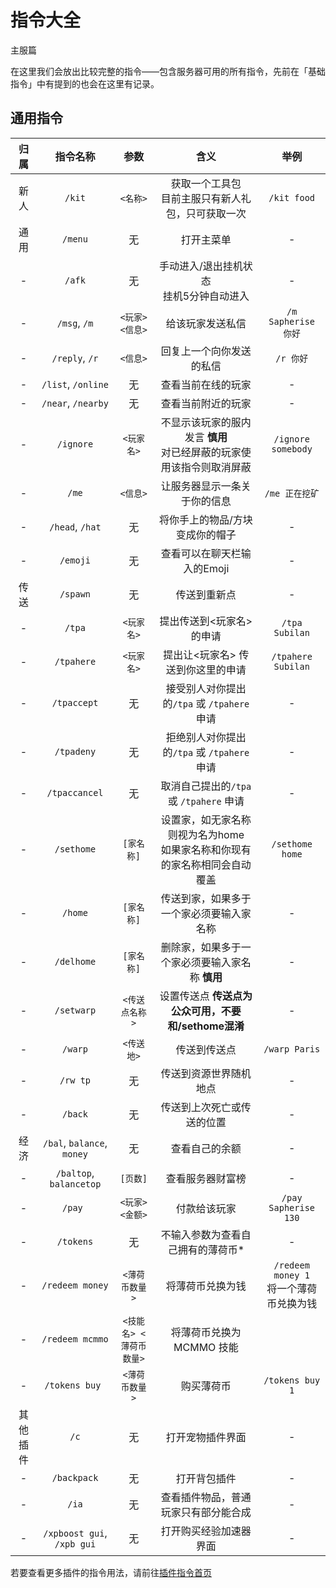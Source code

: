 # 指令大全
<span class="subtitle">主服篇</span>

在这里我们会放出比较完整的指令——包含服务器可用的所有指令，先前在「基础指令」中有提到的也会在这里有记录。

## 通用指令

| 归属 | 指令名称 | 参数 | 含义 | 举例 |
| :-: | :-: | :-: | :-: | :-: |
| 新人 | `/kit` | `<名称>` | 获取一个工具包<br>目前主服只有新人礼包，只可获取一次 | `/kit food` |
| 通用 | `/menu` | 无 | 打开主菜单 | - |
| - | `/afk` | 无 | 手动进入/退出挂机状态<br>挂机5分钟自动进入 | - |
| - | `/msg`, `/m` | `<玩家> <信息>` | 给该玩家发送私信 | `/m Sapherise 你好` |
| - | `/reply`, `/r` | `<信息>` | 回复上一个向你发送的私信 | `/r 你好` |
| - | `/list`, `/online` | 无 | 查看当前在线的玩家 | - |
| - | `/near`, `/nearby` | 无 | 查看当前附近的玩家 | - |
| - | `/ignore` | `<玩家名>` | 不显示该玩家的服内发言 **慎用**<br>对已经屏蔽的玩家使用该指令则取消屏蔽 | `/ignore somebody` |
| - | `/me` | `<信息>` | 让服务器显示一条关于你的信息 | `/me 正在挖矿` |
| - | `/head`, `/hat` | 无 | 将你手上的物品/方块变成你的帽子 | - |
| - | `/emoji` | 无 | 查看可以在聊天栏输入的Emoji | - |
| 传送 | `/spawn` | 无 | 传送到重新点 | - |
| - | `/tpa` | `<玩家名>` | 提出传送到<玩家名> 的申请 | `/tpa Subilan` |
| - | `/tpahere` | `<玩家名>` | 提出让<玩家名> 传送到你这里的申请 | `/tpahere Subilan` |
| - | `/tpaccept` | 无 | 接受别人对你提出的`/tpa` 或 `/tpahere` 申请 | - |
| - | `/tpadeny` | 无 | 拒绝别人对你提出的`/tpa` 或 `/tpahere` 申请 | - |
| - | `/tpaccancel` | 无 | 取消自己提出的`/tpa` 或 `/tpahere` 申请 | - |
| - | `/sethome` | `[家名称]` | 设置家，如无家名称则视为名为home<br>如果家名称和你现有的家名称相同会自动覆盖 | `/sethome home` |
| - | `/home` | `[家名称]` | 传送到家，如果多于一个家必须要输入家名称 | - |
| - | `/delhome` | `[家名称]` | 删除家，如果多于一个家必须要输入家名称 **慎用** | - |
| - | `/setwarp` | `<传送点名称>` | 设置传送点 **传送点为公众可用，不要和/sethome混淆** | - |
| - | `/warp` | `<传送地>` | 传送到传送点 | `/warp Paris` |
| - | `/rw tp` | 无 | 传送到资源世界随机地点 | - |
| - | `/back` | 无 | 传送到上次死亡或传送的位置 | - |
| 经济 | `/bal`, `balance`, `money` | 无 | 查看自己的余额 | - |
| - | `/baltop`, `balancetop` | `[页数]` | 查看服务器财富榜 | - |
| - | `/pay ` | `<玩家> <金额>` | 付款给该玩家 | `/pay Sapherise 130` |
| - | `/tokens` | 无 | 不输入参数为查看自己拥有的薄荷币* | - |
| - | `/redeem money` | `<薄荷币数量>` | 将薄荷币兑换为钱 | `/redeem money 1`<br>将一个薄荷币兑换为钱 |
| - | `/redeem mcmmo` | `<技能名> <薄荷币数量>` | 将薄荷币兑换为MCMMO 技能 | 
| - | `/tokens buy `| `<薄荷币数量>` | 购买薄荷币 | `/tokens buy 1` |
| 其他插件 | `/c` | 无 | 打开宠物插件界面 | - |
| - | `/backpack` | 无 | 打开背包插件 | - |
| - | `/ia` | 无 | 查看插件物品，普通玩家只有部分能合成 | - |
| - | `/xpboost gui`, `/xpb gui` | 无 | 打开购买经验加速器界面| - |

若要查看更多插件的指令用法，请前往[插件指令首页](/plugins/index.md)
